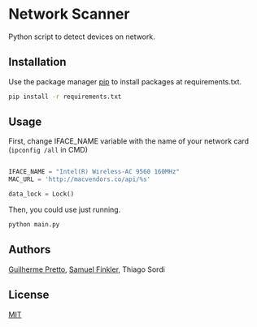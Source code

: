 # Network Scanner

Python script to detect devices on network.

## Installation

Use the package manager [pip](https://pip.pypa.io/en/stable/) to install packages at requirements.txt.

```bash
pip install -r requirements.txt
```

## Usage

First, change IFACE_NAME variable with the name of your network card (```ipconfig /all``` in CMD)

```python

IFACE_NAME = "Intel(R) Wireless-AC 9560 160MHz"
MAC_URL = 'http://macvendors.co/api/%s'

data_lock = Lock()
```

Then, you could use just running.

```bash
python main.py
```

## Authors
<a href="https://github.com/GuilhermePretto">Guilherme Pretto</a>, <a href="https://github.com/smfinkler">Samuel Finkler</a>, Thiago Sordi

## License
[MIT](https://choosealicense.com/licenses/mit/)
